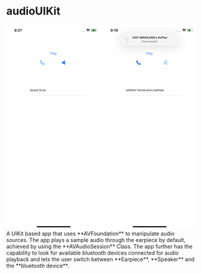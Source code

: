 # audioUIKit
<img src="sampleAudio.jpeg" width="250" />
<img src="audioSample2.jpeg" width="250" />
A UIKit based app that uses **AVFoundation** to manipulate audio sources.
The app plays a sample audio through the earpiece by default, achieved by using the **AVAudioSession** Class.
The app further has the capability to look for available bluetooth devices connected for audio playback and lets the user switch between **Earpiece**, **Speaker** and the **bluetooth device**.

